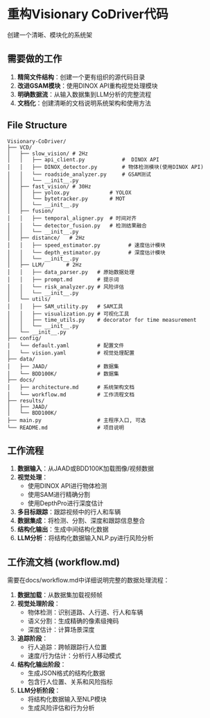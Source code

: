 # 重构Visionary CoDriver代码

创建一个清晰、模块化的系统架

## 需要做的工作

1. **精简文件结构**：创建一个更有组织的源代码目录
2. **改进GSAM模块**：使用DINOX API重构视觉处理模块
3. **明确数据流**：从输入数据集到LLM分析的完整流程
4. **文档化**：创建清晰的文档说明系统架构和使用方法

## File Structure

```
Visionary-CoDriver/ 
├── VCD/
│   ├── slow_vision/ # 2Hz
│   │   ├── api_client.py            #  DINOX API
│   │   ├── DINOX_detector.py        # 物体检测模块(使用DINOX API)
│   │   └── roadside_analyzer.py     # GSAM测试
│   │   └── __init__.py      
│   ├── fast_vision/ # 30Hz
│   │   ├── yolox.py             # YOLOX
│   │   └── bytetracker.py       # MOT
│   │   └── __init__.py      
│   ├── fusion/
│   │   ├── temporal_aligner.py  # 时间对齐
│   │   └── detector_fusion.py   # 检测结果融合
│   │   └── __init__.py      
│   ├── distance/   # 2Hz
│   │   ├── speed_estimator.py         # 速度估计模块
│   │   └── depth_estimator.py         # 深度估计模块
│   │   └── __init__.py      
│   ├── LLM/       # 2Hz
│   │   ├── data_parser.py   # 原始数据处理
│   │   ├── prompt.md        # 提示词
│   │   └── risk_analyzer.py # 风险评估
│   │   └── __init__.py      
│   └── utils/
│   │   ├── SAM_utility.py   # SAM工具
│   │   ├── visualization.py # 可视化工具
│   │   ├── time_utils.py    # decorator for time measurement
│   │   └── __init__.py      
│   └── __init__.py      
├── config/
│   └── default.yaml         # 配置文件
│   └── vision.yaml          # 视觉处理配置
├── data/
│   ├── JAAD/                # 数据集
│   └── BDD100K/             # 数据集
├── docs/
│   ├── architecture.md      # 系统架构文档
│   └── workflow.md          # 工作流程文档
├── results/
│   ├── JAAD/                
│   └── BDD100K/             
├── main.py                  # 主程序入口, 可选
└── README.md                # 项目说明
```

## 工作流程

1. **数据输入**：从JAAD或BDD100K加载图像/视频数据
2. **视觉处理**：
   - 使用DINOX API进行物体检测
   - 使用SAM进行精确分割
   - 使用DepthPro进行深度估计
3. **多目标跟踪**：跟踪视频中的行人和车辆
4. **数据集成**：将检测、分割、深度和跟踪信息整合
5. **结构化输出**：生成中间结构化数据
6. **LLM分析**：将结构化数据输入NLP.py进行风险分析


## 工作流文档 (workflow.md)

需要在docs/workflow.md中详细说明完整的数据处理流程：

1. **数据加载**：从数据集加载视频帧
2. **视觉处理阶段**：
   - 物体检测：识别道路、人行道、行人和车辆
   - 语义分割：生成精确的像素级掩码
   - 深度估计：计算场景深度
3. **追踪阶段**：
   - 行人追踪：跨帧跟踪行人位置
   - 速度/行为估计：分析行人移动模式
4. **结构化输出阶段**：
   - 生成JSON格式的结构化数据
   - 包含行人位置、关系和风险指标
5. **LLM分析阶段**：
   - 将结构化数据输入至NLP模块
   - 生成风险评估和行为分析

